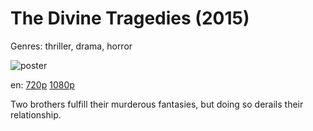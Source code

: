# The Divine Tragedies (2015)

Genres: thriller, drama, horror

![poster](http://image.tmdb.org/t/p/w500/qO1nJ0wskwl8dewftFjWZrSgUNx.jpg)

en:
  [720p](magnet:?xt=urn:btih:1E97294C4414859903E811E5919ABA84F78012B6&tr=udp://glotorrents.pw:6969/announce&tr=udp://tracker.opentrackr.org:1337/announce&tr=udp://torrent.gresille.org:80/announce&tr=udp://tracker.openbittorrent.com:80&tr=udp://tracker.coppersurfer.tk:6969&tr=udp://tracker.leechers-paradise.org:6969&tr=udp://p4p.arenabg.ch:1337&tr=udp://tracker.internetwarriors.net:1337)
  [1080p](magnet:?xt=urn:btih:A990889BE3397AB54301BDA72A2396159A9C6868&tr=udp://glotorrents.pw:6969/announce&tr=udp://tracker.opentrackr.org:1337/announce&tr=udp://torrent.gresille.org:80/announce&tr=udp://tracker.openbittorrent.com:80&tr=udp://tracker.coppersurfer.tk:6969&tr=udp://tracker.leechers-paradise.org:6969&tr=udp://p4p.arenabg.ch:1337&tr=udp://tracker.internetwarriors.net:1337)
  


Two brothers fulfill their murderous fantasies, but doing so derails their relationship.